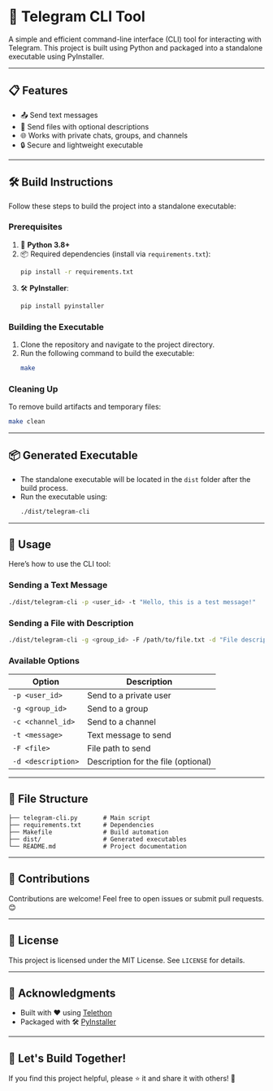 # 🚀 Telegram CLI Tool

A simple and efficient command-line interface (CLI) tool for interacting with Telegram. This project is built using Python and packaged into a standalone executable using PyInstaller.

---

## 📋 Features

- 📤 Send text messages
- 📁 Send files with optional descriptions
- 🌐 Works with private chats, groups, and channels
- 🔒 Secure and lightweight executable

---

## 🛠️ Build Instructions

Follow these steps to build the project into a standalone executable:

### Prerequisites

1. 🐍 **Python 3.8+**
2. 📦 Required dependencies (install via `requirements.txt`):
   ```bash
   pip install -r requirements.txt
   ```
3. 🛠️ **PyInstaller**:
   ```bash
   pip install pyinstaller
   ```

### Building the Executable

1. Clone the repository and navigate to the project directory.
2. Run the following command to build the executable:
   ```bash
   make
   ```

### Cleaning Up

To remove build artifacts and temporary files:
```bash
make clean
```

---

## 📦 Generated Executable

- The standalone executable will be located in the `dist` folder after the build process.
- Run the executable using:
  ```bash
  ./dist/telegram-cli
  ```

---

## 🔧 Usage

Here’s how to use the CLI tool:

### Sending a Text Message
```bash
./dist/telegram-cli -p <user_id> -t "Hello, this is a test message!"
```

### Sending a File with Description
```bash
./dist/telegram-cli -g <group_id> -F /path/to/file.txt -d "File description here."
```

### Available Options

| Option           | Description                       |
|------------------|-----------------------------------|
| `-p <user_id>`   | Send to a private user            |
| `-g <group_id>`  | Send to a group                  |
| `-c <channel_id>`| Send to a channel                |
| `-t <message>`   | Text message to send             |
| `-F <file>`      | File path to send                |
| `-d <description>`| Description for the file (optional)|

---

## 📂 File Structure

```plaintext
├── telegram-cli.py       # Main script
├── requirements.txt      # Dependencies
├── Makefile              # Build automation
├── dist/                 # Generated executables
└── README.md             # Project documentation
```

---

## 🌟 Contributions

Contributions are welcome! Feel free to open issues or submit pull requests. 😊

---

## 📜 License

This project is licensed under the MIT License. See `LICENSE` for details.

---

## 🤝 Acknowledgments

- Built with ❤️ using [Telethon](https://docs.telethon.dev/)
- Packaged with 🛠️ [PyInstaller](https://www.pyinstaller.org/)

---

## 🚀 Let's Build Together!

If you find this project helpful, please ⭐ it and share it with others! 💖
